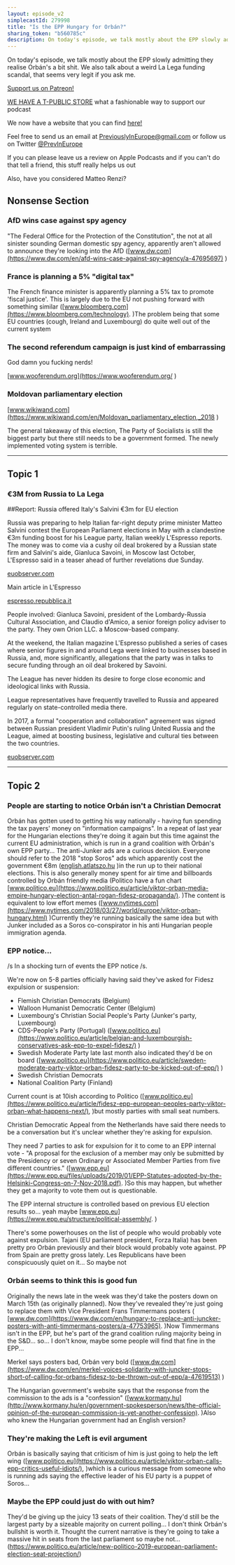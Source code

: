 ```yaml
---
layout: episode_v2
simplecastId: 279998
title: "Is the EPP Hungary for Orbán?"
sharing_token: "b560785c"
description: On today's episode, we talk mostly about the EPP slowly admitting they realise Orbán's a bit shit. We also talk about a weird La Lega funding scandal, that seems very legit if you ask me.
---
```


On today's episode, we talk mostly about the EPP slowly admitting they realise Orbán's a bit shit. We also talk about a weird La Lega funding scandal, that seems very legit if you ask me.

[Support us on Patreon!][5]

[WE HAVE A T-PUBLIC STORE][1] what a fashionable way to support our podcast

We now have a website that you can find [here!][2]

Feel free to send us an email at [PreviouslyInEurope@gmail.com][3] or follow us on Twitter [@PrevInEurope][4]

If you can please leave us a review on Apple Podcasts and if you can't do that tell a friend, this stuff really helps us out

Also, have you considered Matteo Renzi? 

  [1]:https://www.teepublic.com/user/previneurope
  [2]:http://previouslyineurope.eu/
  [3]:https://previouslyineurope@gmail.com
  [4]: https://twitter.com/PrevInEurope
  [5]: https://www.patreon.com/previouslyineurope

## Nonsense Section
### AfD wins case against spy agency
"The Federal Office for the Protection of the Constitution", the not at all sinister sounding German domestic spy agency, apparently aren't allowed to announce they're looking into the AfD ([www.dw.com](https://www.dw.com/en/afd-wins-case-against-spy-agency/a-47695697) )

### France is planning a 5% "digital tax"
The French finance minister is apparently planning a 5% tax to promote 'fiscal justice'. This is largely due to the EU not pushing forward with something similar ([www.bloomberg.com](https://www.bloomberg.com/technology). )The problem being that some EU countries (cough, Ireland and Luxembourg) do quite well out of the current system 

### The second referendum campaign is just kind of embarrassing


God damn you fucking nerds!

[www.wooferendum.org](https://www.wooferendum.org/)


### Moldovan parliamentary election


[www.wikiwand.com](https://www.wikiwand.com/en/Moldovan_parliamentary_election,_2018)


The general takeaway of this election, The Party of Socialists is still the biggest party but there still needs to be a government formed. The newly implemented voting system is terrible.



------
## Topic 1
### €3M from Russia to La Lega


##Report: Russia offered Italy's Salvini €3m for EU election

Russia was preparing to help Italian far-right deputy prime minister Matteo Salvini contest the European Parliament elections in May with a clandestine €3m funding boost for his League party, Italian weekly L'Espresso reports. The money was to come via a cushy oil deal brokered by a Russian state firm and Salvini's aide, Gianluca Savoini, in Moscow last October, L'Espresso said in a teaser ahead of further revelations due Sunday.

[euobserver.com](https://euobserver.com/tickers/144246)


Main article in L'Espresso

[espresso.repubblica.it](http://espresso.repubblica.it/plus/articoli/2019/02/28/news/la-trattativa-per-finanziare-la-lega-i-nuovi-particolari-sull-uomo-di-salvini-a-mosca-1.332173?ref=HEF_RULLO&preview=true)


People involved: Gianluca Savoini, president of the Lombardy-Russia Cultural Association, and Claudio d'Amico, a senior foreign policy adviser to the party. They own Orion LLC. a Moscow-based company.

At the weekend, the Italian magazine L'Espresso published a series of cases where senior figures in and around Lega were linked to businesses based in Russia, and, more significantly, allegations that the party was in talks to secure funding through an oil deal brokered by Savoini.

The League has never hidden its desire to forge close economic and ideological links with Russia.

League representatives have frequently travelled to Russia and appeared regularly on state-controlled media there.

In 2017, a formal "cooperation and collaboration" agreement was signed between Russian president Vladimir Putin's ruling United Russia and the League, aimed at boosting business, legislative and cultural ties between the two countries.

[euobserver.com](https://euobserver.com/opinion/144255)



------
## Topic 2
### People are starting to notice Orbán isn't a Christian Democrat
Orbán has gotten used to getting his way nationally - having fun spending the tax payers' money on "information campaigns". In a repeat of last year for the Hungarian elections they're doing it again but this time against the current EU administration, which is run in a grand coalition with Orbán's own EPP party... The anti-Junker ads are a curious decision. Everyone should refer to the 2018 "stop Soros" ads which apparently cost the government €8m ([english.atlatszo.hu](https://english.atlatszo.hu/2018/03/22/hungarian-government-spent-e8-1-million-on-its-latest-stop-soros-campaign/) )in the run up to their national elections. This is also generally money spent for air time and billboards controlled by Orbán friendly media (Politico have a fun chart [www.politico.eu](https://www.politico.eu/article/viktor-orban-media-empire-hungary-election-antal-rogan-fidesz-propaganda/). )The content is equivalent to low effort memes ([www.nytimes.com](https://www.nytimes.com/2018/03/27/world/europe/viktor-orban-hungary.html) )Currently they're running basically the same idea but with Junker included as a Soros co-conspirator in his anti Hungarian people immigration agenda. 

### EPP notice...

/s In a shocking turn of events the EPP notice /s. 

We're now on 5-8 parties officially having said they've asked for Fidesz expulsion or suspension:

- Flemish Christian Democrats (Belgium)
- Walloon Humanist Democratic Center (Belgium)
- Luxembourg's Christian Social People's Party (Junker's party, Luxembourg)
- CDS-People's Party (Portugal)
([www.politico.eu](https://www.politico.eu/article/belgian-and-luxembourgish-conservatives-ask-epp-to-expel-fidesz/))
- Swedish Moderate Party late last month also indicated they'd be on board ([www.politico.eu](https://www.politico.eu/article/sweden-moderate-party-viktor-orban-fidesz-party-to-be-kicked-out-of-epp/))
- Swedish Christian Democrats 
- National Coalition Party (Finland)

Current count is at 10ish according to Politico ([www.politico.eu](https://www.politico.eu/article/fidesz-epp-european-peoples-party-viktor-orban-what-happens-next/), )but mostly parties with small seat numbers.

Christian Democratic Appeal from the Netherlands have said there needs to be a conversation but it's unclear whether they're asking for expulsion.

They need 7 parties to ask for expulsion for it to come to an EPP internal vote - "A proposal for the exclusion of a member may only be submitted by the Presidency or seven Ordinary or Associated Member Parties from five different countries." ([www.epp.eu](https://www.epp.eu/files/uploads/2019/01/EPP-Statutes-adopted-by-the-Helsinki-Congress-on-7-Nov-2018.pdf). )So this may happen, but whether they get a majority to vote them out is questionable.

The EPP internal structure is controlled based on previous EU election results so... yeah maybe [www.epp.eu](https://www.epp.eu/structure/political-assembly/. )

There's some powerhouses on the list of people who would probably vote against expulsion. Tajani (EU parliament president, Forza Italia) has been pretty pro Orbán previously and their block would probably vote against. PP from Spain are pretty gross lately. Les Republicans have been conspicuously quiet on it... So maybe not


### Orbán seems to think this is good fun

Originally the news late in the week was they'd take the posters down on March 15th (as originally planned). Now they've revealed they're just going to replace them with Vice President Frans Timmermans posters ( [www.dw.com](https://www.dw.com/en/hungary-to-replace-anti-juncker-posters-with-anti-timmermans-posters/a-47753965). )Now Timmermans isn't in the EPP, but he's part of the grand coalition ruling majority being in the S&D... so... I don't know, maybe some people will find that fine in the EPP...

Merkel says posters bad, Orbán very bold ([www.dw.com](https://www.dw.com/en/merkel-voices-solidarity-with-juncker-stops-short-of-calling-for-orbans-fidesz-to-be-thrown-out-of-epp/a-47619513))

The Hungarian government's website says that the response from the commission to the ads is a "confession" ([www.kormany.hu](http://www.kormany.hu/en/government-spokesperson/news/the-official-opinion-of-the-european-commission-is-yet-another-confession). )Also who knew the Hungarian government had an English version?


### They're making the Left is evil argument

Orbán is basically saying that criticism of him is just going to help the left wing ([www.politico.eu](https://www.politico.eu/article/viktor-orban-calls-epp-critics-useful-idiots/), )which is a curious message from someone who is running ads saying the effective leader of his EU party is a puppet of Soros... 


### Maybe the EPP could just do with out him?

They'd be giving up the juicy 13 seats of their coalition. They'd still be the largest party by a sizeable majority on current polling... I don't think Orbán's bullshit is worth it. Thought the current narrative is they're going to take a massive hit in seats from the last parliament so maybe not... (https://www.politico.eu/article/new-politico-2019-european-parliament-election-seat-projection/)
